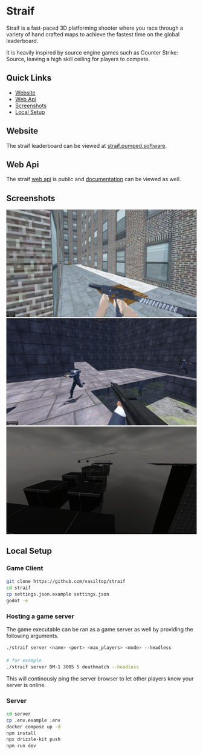 # Straif

Straif is a fast-paced 3D platforming shooter where you race through a variety of hand crafted maps to achieve the fastest time on the global leaderboard.

It is heavily inspired by source engine games such as Counter Strike: Source, leaving a high skill ceiling for players to compete.

## Quick Links
- [Website](#Website)
- [Web Api](#Web-Api)
- [Screenshots](#Screenshots)
- [Local Setup](#Local-Setup)

## Website
The straif leaderboard can be viewed at [straif.pumped.software](https://straif.pumped.software/).

## Web Api
The straif [web api](https://straifapi.pumped.software) is public and [documentation](https://straifapi.pumped.software/docs) can be viewed as well.

## Screenshots
![streets](./images/screenshots/image7.png)
![multiplayer](./images/screenshots/multiplayer.png)
![taurus](./images/screenshots/map_taurus.png)

## Local Setup

### Game Client
```bash
git clone https://github.com/vasiltop/straif
cd straif
cp settings.json.example settings.json
godot -e
```

### Hosting a game server

The game executable can be ran as a game server as well by providing the following arguments.

```bash
./straif server <name> <port> <max_players> <mode> --headless

# for example
./straif server DM-1 3005 5 deathmatch --headless
```

This will continously ping the server browser to let other players know your server is online.

### Server
```bash
cd server
cp .env.example .env
docker compose up -d
npm install
npx drizzle-kit push
npm run dev
```
